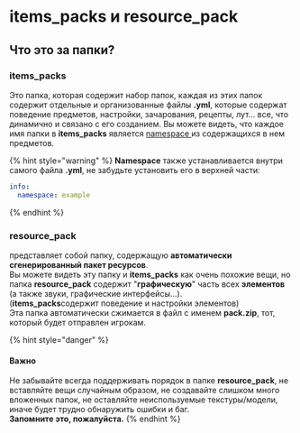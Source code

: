 # items\_packs и resource\_pack

## Что это за папки?

### items\_packs

Это папка, которая содержит набор папок, каждая из этих папок содержит отдельные и организованные файлы **.yml**, которые содержат поведение предметов, настройки, зачарования, рецепты, лут... все, что динамично и связано с его созданием. Вы можете видеть, что каждое имя папки в **items\_packs** является [namespace ](namespace.md)из содержащихся в нем предметов.

{% hint style="warning" %}
**Namespace** также устанавливается внутри самого файла **.yml**, не забудьте установить его в верхней части:

```yaml
info:
  namespace: example
```
{% endhint %}

### resource\_pack

представляет собой папку, содержащую **автоматически сгенерированный пакет ресурсов**.\
Вы можете видеть эту папку и **items\_packs** как очень похожие вещи, но папка **resource\_pack** содержит "**графическую**" часть всех **элементов** (а также звуки, графические интерфейсы...).\
(**items\_packs**содержит поведение и настройки элементов)\
Эта папка автоматически сжимается в файл с именем **pack.zip**, тот, который будет отправлен игрокам.

{% hint style="danger" %}
#### Важно

Не забывайте всегда поддерживать порядок в папке **resource\_pack**, не вставляйте вещи случайным образом, не создавайте слишком много вложенных папок, не оставляйте неиспользуемые текстуры/модели, иначе будет трудно обнаружить ошибки и баг.\
**Запомните это, пожалуйста.**
{% endhint %}
